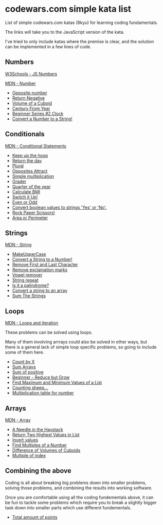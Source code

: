 # codewars.com simple kata list

List of simple codewars.com katas (8kyu) for learning coding fundamentals.

The links will take you to the JavaScript version of the kata.

I've tried to only include katas where the premise is clear, and the solution can be implemented in a few lines of code.

## Numbers

[W3Schools - JS Numbers](https://www.w3schools.com/js/js_numbers.asp)

[MDN - Number](https://developer.mozilla.org/en-US/docs/Web/JavaScript/Reference/Global_Objects/Number)

- [Opposite number](https://www.codewars.com/kata/56dec885c54a926dcd001095/train/javascript)
- [Return Negative](https://www.codewars.com/kata/55685cd7ad70877c23000102/train/javascript)
- [Volume of a Cuboid](https://www.codewars.com/kata/58261acb22be6e2ed800003a/train/javascript)
- [Century From Year](https://www.codewars.com/kata/5a3fe3dde1ce0e8ed6000097/train/javascript)
- [Beginner Series #2 Clock](https://www.codewars.com/kata/55f9bca8ecaa9eac7100004a/train/javascript)
- [Convert a Number to a String!](https://www.codewars.com/kata/5265326f5fda8eb1160004c8/train/javascript)

## Conditionals

[MDN - Conditional Statements](https://developer.mozilla.org/en-US/docs/Web/JavaScript/Guide/Control_flow_and_error_handling#conditional_statements)

- [Keep up the hoop](https://www.codewars.com/kata/55cb632c1a5d7b3ad0000145/train/javascript)
- [Return the day](https://www.codewars.com/kata/59dd3ccdded72fc78b000b25/train/javascript)
- [Plural](https://www.codewars.com/kata/52ceafd1f235ce81aa00073a/train/javascript)
- [Opposites Attract](https://www.codewars.com/kata/555086d53eac039a2a000083/train/javascript)
- [Simple multiplication](https://www.codewars.com/kata/583710ccaa6717322c000105/train/javascript)
- [Grader](https://www.codewars.com/kata/53d16bd82578b1fb5b00128c/train/javascript)
- [Quarter of the year](https://www.codewars.com/kata/5ce9c1000bab0b001134f5af/train/javascript)
- [Calculate BMI](https://www.codewars.com/kata/57a429e253ba3381850000fb/train/javascript)
- [Switch it Up!](https://www.codewars.com/kata/5808dcb8f0ed42ae34000031/train/javascript)
- [Even or Odd](https://www.codewars.com/kata/53da3dbb4a5168369a0000fe/train/javascript)
- [Convert boolean values to strings 'Yes' or 'No'.](https://www.codewars.com/kata/53369039d7ab3ac506000467/train/javascript)
- [Rock Paper Scissors!](https://www.codewars.com/kata/5672a98bdbdd995fad00000f/train/javascript)
- [Area or Perimeter](https://www.codewars.com/kata/5ab6538b379d20ad880000ab/train/javascript)

## Strings

[MDN - String](https://developer.mozilla.org/en-US/docs/Web/JavaScript/Reference/Global_Objects/String)

- [MakeUpperCase](https://www.codewars.com/kata/57a0556c7cb1f31ab3000ad7/train/javascript)
- [Convert a String to a Number!](https://www.codewars.com/kata/544675c6f971f7399a000e79/train/javascript)
- [Remove First and Last Character](https://www.codewars.com/kata/56bc28ad5bdaeb48760009b0/train/javascript)
- [Remove exclamation marks](https://www.codewars.com/kata/57a0885cbb9944e24c00008e/train/javascript)
- [Vowel remover](https://www.codewars.com/kata/5547929140907378f9000039/train/javascript)
- [String repeat](https://www.codewars.com/kata/57a0e5c372292dd76d000d7e/train/javascript)
- [Is it a palindrome?](https://www.codewars.com/kata/57a1fd2ce298a731b20006a4/train/javascript)
- [Convert a string to an array](https://www.codewars.com/kata/57e76bc428d6fbc2d500036d/train/javascript)
- [Sum The Strings](https://www.codewars.com/kata/5966e33c4e686b508700002d/train/javascript)

## Loops

[MDN - Loops and iteration](https://developer.mozilla.org/en-US/docs/Web/JavaScript/Guide/Loops_and_iteration)

These problems can be solved using loops.

Many of them involving arrrays could also be solved in other ways, but there is a general lack of simple loop specific problems, so going to include some of them here.

- [Count by X](https://www.codewars.com/kata/5513795bd3fafb56c200049e/train/javascript)
- [Sum Arrays](https://www.codewars.com/kata/53dc54212259ed3d4f00071c/train/javascript)
- [Sum of positive](https://www.codewars.com/kata/5715eaedb436cf5606000381/train/javascript)
- [Beginner - Reduce but Grow](https://www.codewars.com/kata/57f780909f7e8e3183000078/train/javascript)
- [Find Maximum and Minimum Values of a List](https://www.codewars.com/kata/577a98a6ae28071780000989/train/javascript)
- [Counting sheep...](https://www.codewars.com/kata/54edbc7200b811e956000556/train/javascript)
- [Multiplication table for number](https://www.codewars.com/kata/5a2fd38b55519ed98f0000ce/train/javascript)

## Arrays

[MDN - Array](https://developer.mozilla.org/en-US/docs/Web/JavaScript/Reference/Global_Objects/Array)

- [A Needle in the Haystack](https://www.codewars.com/kata/56676e8fabd2d1ff3000000c/train/javascript)
- [Return Two Highest Values in List](https://www.codewars.com/kata/57ab3c09bb994429df000a4a/train/javascript)
- [Invert values](https://www.codewars.com/kata/5899dc03bc95b1bf1b0000ad/train/javascript)
- [Find Multiples of a Number](https://www.codewars.com/kata/58ca658cc0d6401f2700045f/train/javascript)
- [Difference of Volumes of Cuboids](https://www.codewars.com/kata/58cb43f4256836ed95000f97/train/javascript)
- [Multiple of index](https://www.codewars.com/kata/5a34b80155519e1a00000009/train/javascript)

## Combining the above

Coding is all about breaking big problems down into smaller problems, solving those problems, and combining the results into working software.

Once you are comfortable using all the coding fundementals above, it can be fun to tackle some problems which require you to break a slightly bigger task down into smaller parts which use different fundementals.

- [Total amount of points](https://www.codewars.com/kata/5bb904724c47249b10000131/train/javascript)
